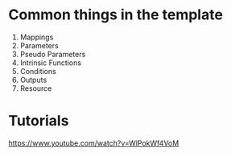 # Common things in the template
1. Mappings
2. Parameters
3. Pseudo Parameters
4. Intrinsic Functions
5. Conditions
6. Outputs
7. Resource


# Tutorials
https://www.youtube.com/watch?v=WlPokWf4VoM